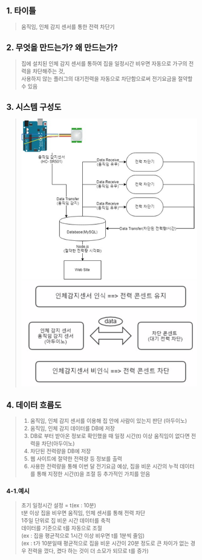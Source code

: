 ## 1. 타이틀  
> 움직임, 인체 감지 센서를 통한 전력 차단기  
## 2. 무엇을 만드는가? 왜 만드는가?  
> 집에 설치된 인체 감지 센서를 통하여 집을 일정시간 비우면 자동으로 가구의 전력을 차단해주는 것,  
> 사용하지 않는 플러그의 대기전력을 자동으로 차단함으로써 전기요금을 절약할 수 있음
## 3. 시스템 구성도  
> ![Alt text](/diagram.jpg)  
> ![Alt text](/img.png)
## 4. 데이터 흐름도  
> 1) 움직임, 인체 감지 센서를 이용해 집 안에 사람이 있는지 판단 (아두이노)  
> 2) 움직임, 인체 감지 데이터를 DB에 저장  
> 3) DB로 부터 받아온 정보로 확인했을 때 일정 시간(t) 이상 움직임이 없다면 전력을 차단(아두이노)  
> 4) 차단된 전력량을 DB에 저장  
> 5) 웹 사이트에 절약한 전력량 등 정보를 출력  
> 6) 사용한 전력량을 통해 이번 달 전기요금 예상, 집을 비운 시간의 누적 데이터를 통해 지정한 시간(t)을 조절 등 추가적인 가치를 얻음  
### 4-1.예시  
> 초기 일정시간 설정 = t(ex : 10분)  
t분 이상 집을 비우면 움직임, 인체 센서를 통해 전력 차단  
1주일 단위로 집 비운 시간 데이터를 축적  
데이터를 기준으로 t를 자동으로 조절  
(ex : 집을 평균적으로 1시간 이상 비우면 t를 1분씩 줄임)  
(ex : t가 10분일때 평균적으로 집을 비운 시간이 20분 정도로 큰 차이가 없는 경우 전력을 껐다, 켰다 하는 것이 더 소모가 되므로 t를 증가)
